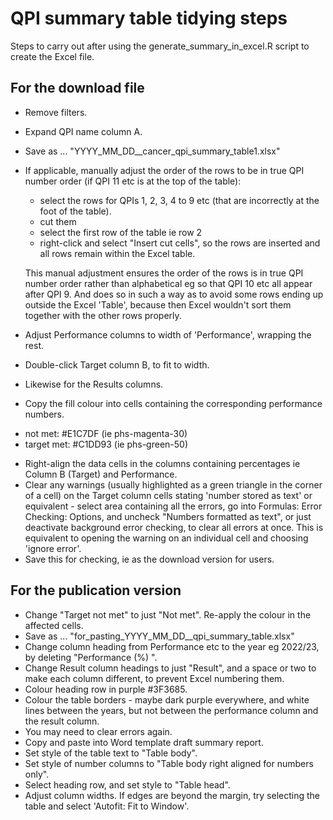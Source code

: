 # QPI summary table tidying steps

Steps to carry out after using the generate_summary_in_excel.R script to create the Excel file. 

## For the download file 

* Remove filters.
* Expand QPI name column A.
* Save as ... 
"YYYY_MM_DD_<tsg eg bladder>_cancer_qpi_summary_table1.xlsx"
* If applicable, manually adjust the order of the rows to be in true QPI number order (if QPI 11 etc is at the top of the table): 
   - select the rows for QPIs 1, 2, 3, 4 to 9 etc (that are incorrectly at the foot of the table). 
   - cut them
   - select the first row of the table ie row 2
   - right-click and select "Insert cut cells", so the rows are inserted and all rows remain within the Excel table. 
   
   This manual adjustment ensures the order of the rows is in true QPI number order rather than alphabetical eg so that QPI 10 etc all appear after QPI 9. And does so in such a way as to avoid some rows ending up outside the Excel 'Table', because then Excel wouldn't sort them together with the other rows properly.  
   
* Adjust Performance columns to width of 'Performance', wrapping the rest. 
* Double-click Target column B, to fit to width.
* Likewise for the Results columns.
* Copy the fill colour into cells containing the corresponding performance numbers.
 - not met: #E1C7DF (ie phs-magenta-30)
 - target met: #C1DD93 (ie phs-green-50)
* Right-align the data cells in the columns containing percentages ie Column B (Target) and Performance. 
* Clear any warnings (usually highlighted as a green triangle in the corner of a cell) on the Target column cells stating 'number stored as text' or equivalent - select area containing all the errors, go into Formulas: Error Checking: Options, and uncheck "Numbers formatted as text", or just deactivate background error checking, to clear all errors at once. This is equivalent to opening the warning on an individual cell and choosing 'ignore error'. 
* Save this for checking, ie as the download version for users. 

## For the publication version

* Change "Target not met" to just "Not met". Re-apply the colour in the affected cells. 
* Save as ... "for_pasting_YYYY_MM_DD_<tsg>_qpi_summary_table.xlsx"
* Change column heading from Performance etc to the year eg 2022/23, by deleting "Performance (%) ". 
* Change Result column headings to just "Result", and a space or two to make each column different, to prevent Excel numbering them. 
* Colour heading row in purple #3F3685. 
* Colour the table borders - maybe dark purple everywhere, and white lines between the years, but not between the performance column and the result column. 
* You may need to clear errors again. 
* Copy and paste into Word template draft summary report. 
* Set style of the table text to "Table body". 
* Set style of number columns to "Table body right aligned for numbers only".
* Select heading row, and set style to "Table head".
* Adjust column widths. If edges are beyond the margin, try selecting the table and select 'Autofit: Fit to Window'. 

